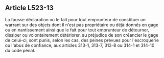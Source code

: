 Article L523-13
----
La fausse déclaration ou le fait pour tout emprunteur de constituer un warrant
sur des objets dont il n'est pas propriétaire ou déjà donnés en gage ou en
nantissement ainsi que le fait pour tout emprunteur de détourner, dissiper ou
volontairement détériorer, au préjudice de son créancier le gage de celui-ci,
sont punis, selon les cas, des peines prévues pour l'escroquerie ou l'abus de
confiance, aux articles 313-1, 313-7, 313-8 ou 314-1 et 314-10 du code pénal.
